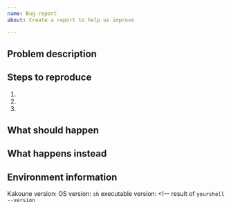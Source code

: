 ```yaml
---
name: Bug report
about: Create a report to help us improve

---
```


<!-- Hello. Thank you for your feedback. 
If you reporting a bug please mind that without minimal kakrc file issue may be closed as unreproducible. Thanks for understanding.
Note that lines enclosed with arrows are comments and will be deleted automatically -->
## Problem description
<!-- Please provide meaningful description of your problem. Better understanding can help to solve issue -->


## Steps to reproduce
<!-- Please provide short steps to reproduce if necessary. Add steps if needed -->
1.
2.
3.


## What should happen
<!-- Provide an example of what do you expect from powerline.kak to do -->


## What happens instead
<!-- Provide a result of previous example -->


## Environment information
Kakoune version: <!-- either kakoune release or result of `git rev-parse master` command -->
OS version: <!-- MacOS 10.14/Ubuntu 18.04/FreeBSD 11.2/etc-->
`sh` executable version: <!-- result of `yourshell --version`
